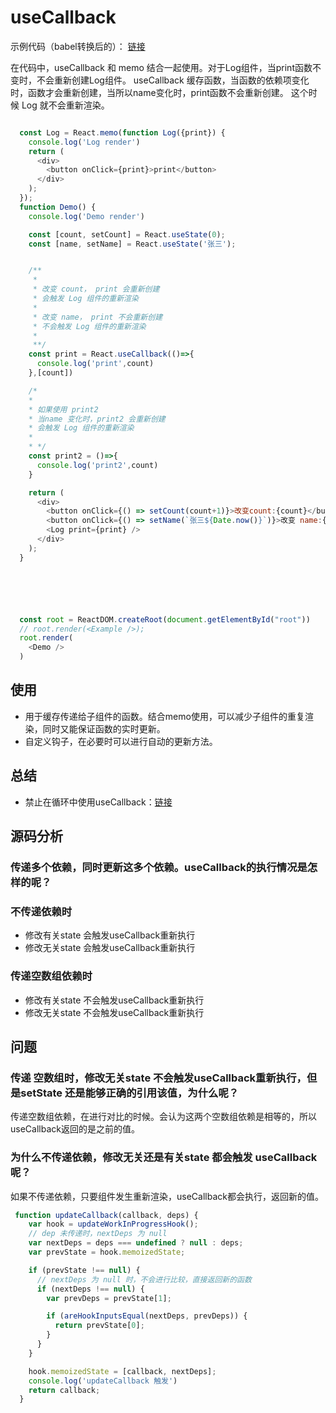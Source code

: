 # useCallback

示例代码（babel转换后的）： [链接](./index.html)

在代码中，useCallback 和 memo 结合一起使用。对于Log组件，当print函数不变时，不会重新创建Log组件。
useCallback 缓存函数，当函数的依赖项变化时，函数才会重新创建，当所以name变化时，print函数不会重新创建。
这个时候 Log 就不会重新渲染。

```javascript

  const Log = React.memo(function Log({print}) {
    console.log('Log render')
    return (
      <div>
        <button onClick={print}>print</button>
      </div>
    );
  });
  function Demo() {
    console.log('Demo render')

    const [count, setCount] = React.useState(0);
    const [name, setName] = React.useState('张三');


    /**
     *
     * 改变 count， print 会重新创建
     * 会触发 Log 组件的重新渲染
     *
     * 改变 name， print 不会重新创建
     * 不会触发 Log 组件的重新渲染
     *
     **/
    const print = React.useCallback(()=>{
      console.log('print',count)
    },[count])

    /*
    *
    * 如果使用 print2
    * 当name 变化时，print2 会重新创建
    * 会触发 Log 组件的重新渲染
    *
    * */
    const print2 = ()=>{
      console.log('print2',count)
    }

    return (
      <div>
        <button onClick={() => setCount(count+1)}>改变count:{count}</button>
        <button onClick={() => setName(`张三${Date.now()}`)}>改变 name:{name}</button>
        <Log print={print} />
      </div>
    );
  }






  const root = ReactDOM.createRoot(document.getElementById("root"))
  // root.render(<Example />);
  root.render(
    <Demo />
  )
```
## 使用
- 用于缓存传递给子组件的函数。结合memo使用，可以减少子组件的重复渲染，同时又能保证函数的实时更新。
- 自定义钩子，在必要时可以进行自动的更新方法。

## 总结
- 禁止在循环中使用useCallback：[链接](https://react.dev/reference/react/useCallback#i-need-to-call-usememo-for-each-list-item-in-a-loop-but-its-not-allowed)

## 源码分析
### 传递多个依赖，同时更新这多个依赖。useCallback的执行情况是怎样的呢？

### 不传递依赖时
- 修改有关state 会触发useCallback重新执行
- 修改无关state 会触发useCallback重新执行
### 传递空数组依赖时
- 修改有关state 不会触发useCallback重新执行
- 修改无关state 不会触发useCallback重新执行

## 问题
### 传递 空数组时，修改无关state 不会触发useCallback重新执行，但是setState 还是能够正确的引用该值，为什么呢？
传递空数组依赖，在进行对比的时候。会认为这两个空数组依赖是相等的，所以useCallback返回的是之前的值。

### 为什么不传递依赖，修改无关还是有关state 都会触发 useCallback 呢？
如果不传递依赖，只要组件发生重新渲染，useCallback都会执行，返回新的值。
```javascript
 function updateCallback(callback, deps) {
    var hook = updateWorkInProgressHook();
    // dep 未传递时，nextDeps 为 null
    var nextDeps = deps === undefined ? null : deps;
    var prevState = hook.memoizedState;

    if (prevState !== null) {
      // nextDeps 为 null 时，不会进行比较，直接返回新的函数
      if (nextDeps !== null) {
        var prevDeps = prevState[1];

        if (areHookInputsEqual(nextDeps, prevDeps)) {
          return prevState[0];
        }
      }
    }

    hook.memoizedState = [callback, nextDeps];
    console.log('updateCallback 触发')
    return callback;
  }
```
